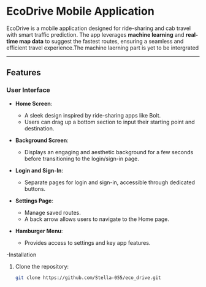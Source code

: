# EcoDrive Mobile Application 

EcoDrive is a mobile application designed for ride-sharing and cab travel with smart traffic prediction. The app leverages **machine learning** and **real-time map data** to suggest the fastest routes, ensuring a seamless and efficient travel experience.The machine laerning part is yet to be intergrated

---

## Features 

### User Interface
- **Home Screen**: 
  - A sleek design inspired by ride-sharing apps like Bolt.
  - Users can drag up a bottom section to input their starting point and destination.
  
- **Background Screen**: 
  - Displays an engaging and aesthetic background for a few seconds before transitioning to the login/sign-in page.

- **Login and Sign-In**:
  - Separate pages for login and sign-in, accessible through dedicated buttons.

- **Settings Page**:
  - Manage saved routes.
  - A back arrow allows users to navigate to the Home page.

- **Hamburger Menu**:
  - Provides access to settings and key app features.

-Installation 

1. Clone the repository:
   ```bash
   git clone https://github.com/Stella-055/eco_drive.git

